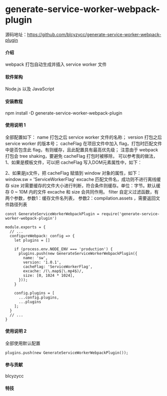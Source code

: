 # generate-service-worker-webpack-plugin

源码地址：https://github.com/blcyzycc/generate-service-worker-webpack-plugin

#### 介绍
webpack 打包自动生成并插入 service worker 文件


#### 软件架构
Node.js 以及 JavaScript


#### 安装教程
npm install -D generate-service-worker-webpack-plugin


#### 使用说明 1
全部配置如下：
name      打包之后 service worker 文件的名称；
version   打包之后 service worker 的版本号；
cacheFlag 在项目文件中加入 flag，打包时匹配文件中是否包含此 flag，有则缓存，且此配置具有最高优先级；
          注意由于 webpack 打包会 tree shaking，要避免 cacheFlag 打包时被移除，
          可以参考我的做法，
          1、如果是模板文件，可以把 cacheFlag 写入DOM元素属性中，如下：
          <div sw="ServiceWorkerFlag"></div>
          2、如果是js文件，把 cacheFlag 赋值到 window 对象的属性，如下：
          window.sw = 'ServiceWorkerFlag'
excache   匹配文件名，成功则不进行离线缓存
size      对需要缓存的文件大小进行判断，符合条件则缓存。单位：字节。默认缓存 0 ~ 10M 内的文件
          excache 和 size 会共同作用。
filter    自定义过滤函数，有两个参数，参数1：缓存文件名列表， 参数2：compilation.assets ，需要返回文件路径列表

```
const GenerateServiceWorkerWebpackPlugin = require('generate-service-worker-webpack-plugin')

module.exports = {
  // ...
  configureWebpack: config => {
    let plugins = []

    if (process.env.NODE_ENV === 'production') {
      plugins.push(new GenerateServiceWorkerWebpackPlugin({
        name: 'sw',
        version: '1.0.1',
        cacheFlag: 'ServiceWorkerFlag',
        excache: /(\.map$|\.mp4$)/,
        size: [0, 1024 * 1024],
      }));
    }

    config.plugins = [
      ...config.plugins,
      ...plugins
    ];
  }
  // ...
}
```

#### 使用说明 2
全部使用默认配置
```
plugins.push(new GenerateServiceWorkerWebpackPlugin());
```

#### 参与贡献
blcyzycc


#### 特技

